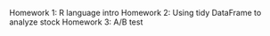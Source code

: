Homework 1: R language intro
Homework 2: Using tidy DataFrame to analyze stock
Homework 3: A/B test

